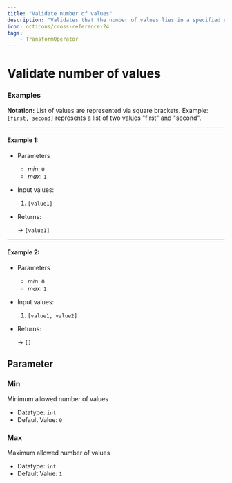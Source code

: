 ```yaml
---
title: "Validate number of values"
description: "Validates that the number of values lies in a specified range."
icon: octicons/cross-reference-24
tags: 
    - TransformOperator
---
```

# Validate number of values
<!-- This file was generated - DO NOT CHANGE IT MANUALLY -->




### Examples

**Notation:** List of values are represented via square brackets. Example: `[first, second]` represents a list of two values "first" and "second".

---
#### Example 1:

* Parameters
  * *min*: `0`
  * *max*: `1`

* Input values:
  1. `[value1]`

* Returns:

  → `[value1]`


---
#### Example 2:

* Parameters
  * *min*: `0`
  * *max*: `1`

* Input values:
  1. `[value1, value2]`

* Returns:

  → `[]`




## Parameter

### Min

Minimum allowed number of values

- Datatype: `int`
- Default Value: `0`



### Max

Maximum allowed number of values

- Datatype: `int`
- Default Value: `1`



